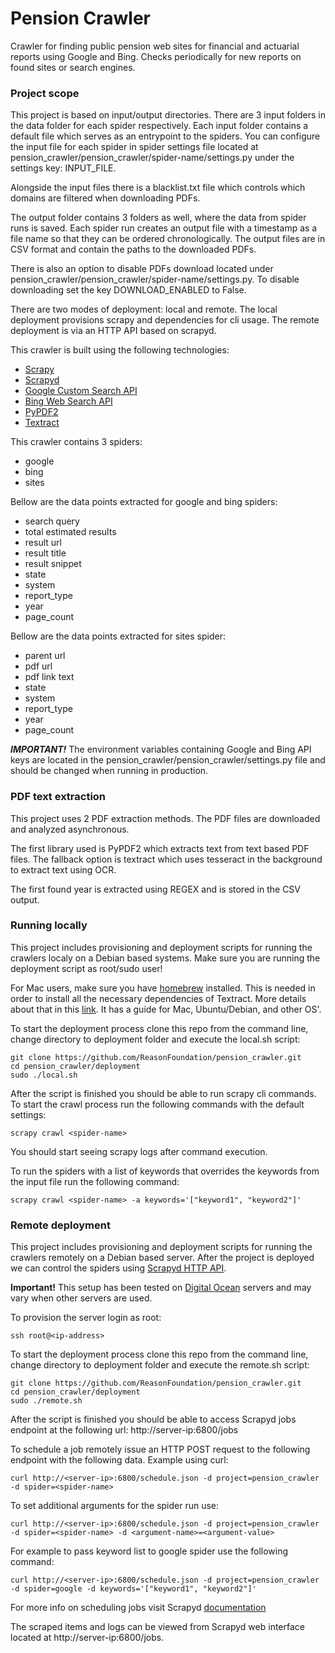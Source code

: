 # Pension Crawler

Crawler for finding public pension web sites for financial and actuarial reports using Google and Bing. Checks periodically for new reports on found sites or search engines.

### Project scope

This project is based on input/output directories. There are 3 input folders in the data folder for each spider respectively. Each input folder contains a default file which serves as an entrypoint to the spiders. You can configure the input file for each spider in spider settings file located at pension_crawler/pension_crawler/spider-name/settings.py under the settings key: INPUT_FILE.

Alongside the input files there is a blacklist.txt file which controls which domains are filtered when downloading PDFs.

The output folder contains 3 folders as well, where the data from spider runs is saved. Each spider run creates an output file with a timestamp as a file name so that they can be ordered chronologically. The output files are in CSV format and contain the paths to the downloaded PDFs.

There is also an option to disable PDFs download located under pension_crawler/pension_crawler/spider-name/settings.py. To disable downloading set the key DOWNLOAD_ENABLED to False.

There are two modes of deployment: local and remote. The local deployment provisions scrapy and dependencies for cli usage. The remote deployment is via an HTTP API based on scrapyd.

This crawler is built using the following technologies:

- [Scrapy](https://doc.scrapy.org/en/latest/)
- [Scrapyd](https://scrapyd.readthedocs.io/en/stable/)
- [Google Custom Search API](https://developers.google.com/custom-search/)
- [Bing Web Search API](https://azure.microsoft.com/en-us/services/cognitive-services/bing-web-search-api/)
- [PyPDF2](https://pythonhosted.org/PyPDF2/)
- [Textract](https://textract.readthedocs.io/)

This crawler contains 3 spiders:

- google
- bing
- sites

Bellow are the data points extracted for google and bing spiders:

- search query
- total estimated results
- result url
- result title
- result snippet
- state
- system
- report_type
- year
- page_count

Bellow are the data points extracted for sites spider:

- parent url
- pdf url
- pdf link text
- state
- system
- report_type
- year
- page_count

***IMPORTANT!*** The environment variables containing Google and Bing API keys are located in the pension_crawler/pension_crawler/settings.py file and should be changed when running in production.

### PDF text extraction

This project uses 2 PDF extraction methods. The PDF files are downloaded and analyzed asynchronous.

The first library used is PyPDF2 which extracts text from text based PDF files. The fallback option is textract which uses tesseract in the background to extract text using OCR.

The first found year is extracted using REGEX and is stored in the CSV output.

### Running locally

This project includes provisioning and deployment scripts for running the crawlers localy on a Debian based systems. Make sure you are running the deployment script as root/sudo user!

For Mac users, make sure you have [homebrew](https://brew.sh/) installed. This is needed in order to install all the necessary dependencies of Textract. More details about that in this [link](http://textract.readthedocs.io/en/latest/installation.html). It has a guide for Mac, Ubuntu/Debian, and other OS'.

To start the deployment process clone this repo from the command line, change directory to deployment folder and execute the local.sh script:

```
git clone https://github.com/ReasonFoundation/pension_crawler.git
cd pension_crawler/deployment
sudo ./local.sh
```

After the script is finished you should be able to run scrapy cli commands. To start the crawl process run the following commands with the default settings:

```
scrapy crawl <spider-name>
```

You should start seeing scrapy logs after command execution.

To run the spiders with a list of keywords that overrides the keywords from the input file run the following command:

```
scrapy crawl <spider-name> -a keywords='["keyword1", "keyword2"]'
```


### Remote deployment

This project includes provisioning and deployment scripts for running the crawlers remotely on a Debian based server. After the project is deployed we can control the spiders using [Scrapyd HTTP API](https://scrapyd.readthedocs.io/en/stable/api.html).

**Important!** This setup has been tested on [Digital Ocean](https://www.digitalocean.com/) servers and may vary when other servers are used.

To provision the server login as root:

```
ssh root@<ip-address>
```

To start the deployment process clone this repo from the command line, change directory to deployment folder and execute the remote.sh script:

```
git clone https://github.com/ReasonFoundation/pension_crawler.git
cd pension_crawler/deployment
sudo ./remote.sh
```

After the script is finished you should be able to access Scrapyd jobs endpoint at the following url:
http://server-ip:6800/jobs

To schedule a job remotely issue an HTTP POST request to the following endpoint with the following data. Example using curl:

```
curl http://<server-ip>:6800/schedule.json -d project=pension_crawler -d spider=<spider-name>
```

To set additional arguments for the spider run use:

```
curl http://<server-ip>:6800/schedule.json -d project=pension_crawler -d spider=<spider-name> -d <argument-name>=<argument-value>
```

For example to pass keyword list to google spider use the following command:

```
curl http://<server-ip>:6800/schedule.json -d project=pension_crawler -d spider=google -d keywords='["keyword1", "keyword2"]'
```

For more info on scheduling jobs visit Scrapyd [documentation](https://scrapyd.readthedocs.io/en/stable/api.html#schedule-json)

The scraped items and logs can be viewed from Scrapyd web interface located at http://server-ip:6800/jobs.
